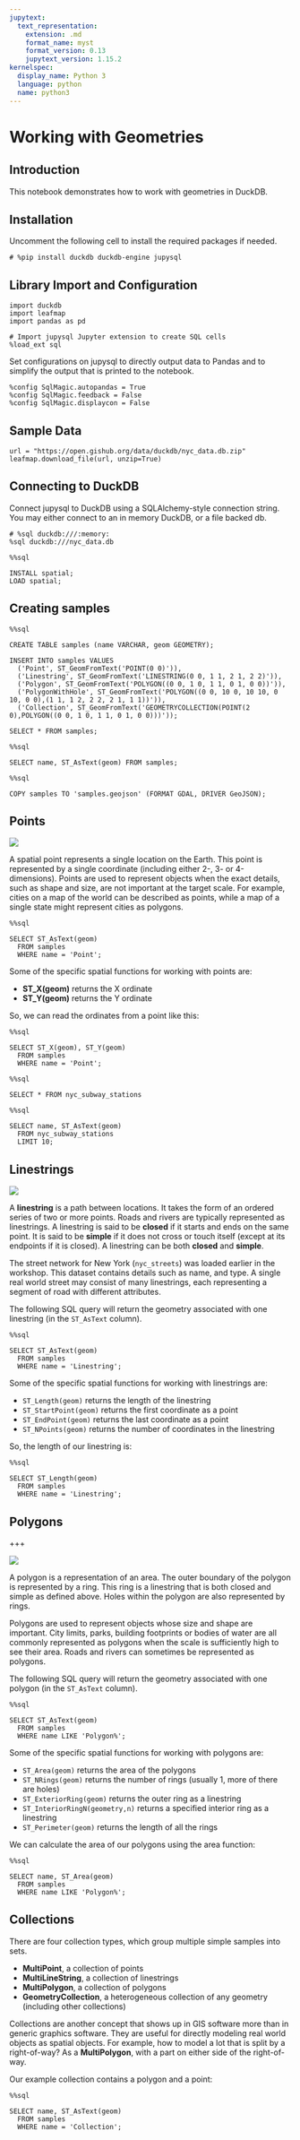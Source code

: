 ```yaml
---
jupytext:
  text_representation:
    extension: .md
    format_name: myst
    format_version: 0.13
    jupytext_version: 1.15.2
kernelspec:
  display_name: Python 3
  language: python
  name: python3
---
```


# Working with Geometries

## Introduction

This notebook demonstrates how to work with geometries in DuckDB.

## Installation

Uncomment the following cell to install the required packages if needed.

```{code-cell} ipython3
# %pip install duckdb duckdb-engine jupysql
```

## Library Import and Configuration

```{code-cell} ipython3
import duckdb
import leafmap
import pandas as pd

# Import jupysql Jupyter extension to create SQL cells
%load_ext sql
```

Set configurations on jupysql to directly output data to Pandas and to simplify the output that is printed to the notebook.

```{code-cell} ipython3
%config SqlMagic.autopandas = True
%config SqlMagic.feedback = False
%config SqlMagic.displaycon = False
```

## Sample Data

```{code-cell} ipython3
url = "https://open.gishub.org/data/duckdb/nyc_data.db.zip"
leafmap.download_file(url, unzip=True)
```

## Connecting to DuckDB

Connect jupysql to DuckDB using a SQLAlchemy-style connection string. You may either connect to an in memory DuckDB, or a file backed db.

```{code-cell} ipython3
# %sql duckdb:///:memory:
%sql duckdb:///nyc_data.db
```

```{code-cell} ipython3
%%sql

INSTALL spatial;
LOAD spatial;
```

## Creating samples

```{code-cell} ipython3
%%sql

CREATE TABLE samples (name VARCHAR, geom GEOMETRY);

INSERT INTO samples VALUES
  ('Point', ST_GeomFromText('POINT(0 0)')),
  ('Linestring', ST_GeomFromText('LINESTRING(0 0, 1 1, 2 1, 2 2)')),
  ('Polygon', ST_GeomFromText('POLYGON((0 0, 1 0, 1 1, 0 1, 0 0))')),
  ('PolygonWithHole', ST_GeomFromText('POLYGON((0 0, 10 0, 10 10, 0 10, 0 0),(1 1, 1 2, 2 2, 2 1, 1 1))')),
  ('Collection', ST_GeomFromText('GEOMETRYCOLLECTION(POINT(2 0),POLYGON((0 0, 1 0, 1 1, 0 1, 0 0)))'));

SELECT * FROM samples;
```

```{code-cell} ipython3
%%sql

SELECT name, ST_AsText(geom) FROM samples;
```

```{code-cell} ipython3
%%sql 

COPY samples TO 'samples.geojson' (FORMAT GDAL, DRIVER GeoJSON);
```

## Points

![](https://postgis.net/workshops/postgis-intro/_images/points.png)

A spatial point represents a single location on the Earth. This point is represented by a single coordinate (including either 2-, 3- or 4-dimensions). Points are used to represent objects when the exact details, such as shape and size, are not important at the target scale. For example, cities on a map of the world can be described as points, while a map of a single state might represent cities as polygons.

```{code-cell} ipython3
%%sql

SELECT ST_AsText(geom)
  FROM samples
  WHERE name = 'Point';
```

Some of the specific spatial functions for working with points are:

- **ST_X(geom)** returns the X ordinate
- **ST_Y(geom)** returns the Y ordinate

So, we can read the ordinates from a point like this:

```{code-cell} ipython3
%%sql

SELECT ST_X(geom), ST_Y(geom)
  FROM samples
  WHERE name = 'Point';
```

```{code-cell} ipython3
%%sql 

SELECT * FROM nyc_subway_stations
```

```{code-cell} ipython3
%%sql

SELECT name, ST_AsText(geom)
  FROM nyc_subway_stations
  LIMIT 10;
```

## Linestrings

![](https://postgis.net/workshops/postgis-intro/_images/lines.png)


A **linestring** is a path between locations. It takes the form of an
ordered series of two or more points. Roads and rivers are typically
represented as linestrings. A linestring is said to be **closed** if it
starts and ends on the same point. It is said to be **simple** if it
does not cross or touch itself (except at its endpoints if it is
closed). A linestring can be both **closed** and **simple**.

The street network for New York (`nyc_streets`) was loaded earlier in
the workshop. This dataset contains details such as name, and type. A
single real world street may consist of many linestrings, each
representing a segment of road with different attributes.

The following SQL query will return the geometry associated with one
linestring (in the `ST_AsText` column).

```{code-cell} ipython3
%%sql

SELECT ST_AsText(geom)
  FROM samples
  WHERE name = 'Linestring';
```

Some of the specific spatial functions for working with linestrings are:

-   `ST_Length(geom)` returns the length of the linestring
-   `ST_StartPoint(geom)` returns the first coordinate as a point
-   `ST_EndPoint(geom)` returns the last coordinate as a point
-   `ST_NPoints(geom)` returns the number of coordinates in the
    linestring

So, the length of our linestring is:

```{code-cell} ipython3
%%sql 

SELECT ST_Length(geom)
  FROM samples
  WHERE name = 'Linestring';
```

## Polygons

+++

![](https://postgis.net/workshops/postgis-intro/_images/polygons.png)

A polygon is a representation of an area. The outer boundary of the
polygon is represented by a ring. This ring is a linestring that is both
closed and simple as defined above. Holes within the polygon are also
represented by rings.

Polygons are used to represent objects whose size and shape are
important. City limits, parks, building footprints or bodies of water
are all commonly represented as polygons when the scale is sufficiently
high to see their area. Roads and rivers can sometimes be represented as
polygons.

The following SQL query will return the geometry associated with one
polygon (in the `ST_AsText` column).

```{code-cell} ipython3
%%sql

SELECT ST_AsText(geom)
  FROM samples
  WHERE name LIKE 'Polygon%';
```

Some of the specific spatial functions for working with polygons are:

-   `ST_Area(geom)` returns the area of the polygons
-   `ST_NRings(geom)` returns the number of rings (usually 1, more
    of there are holes)
-   `ST_ExteriorRing(geom)` returns the outer ring as a linestring
-   `ST_InteriorRingN(geometry,n)` returns a specified interior ring as
    a linestring
-   `ST_Perimeter(geom)` returns the length of all the rings

We can calculate the area of our polygons using the area function:

```{code-cell} ipython3
%%sql

SELECT name, ST_Area(geom)
  FROM samples
  WHERE name LIKE 'Polygon%';
```

## Collections

There are four collection types, which group multiple simple samples
into sets.

-   **MultiPoint**, a collection of points
-   **MultiLineString**, a collection of linestrings
-   **MultiPolygon**, a collection of polygons
-   **GeometryCollection**, a heterogeneous collection of any geometry
    (including other collections)

Collections are another concept that shows up in GIS software more than
in generic graphics software. They are useful for directly modeling real
world objects as spatial objects. For example, how to model a lot that
is split by a right-of-way? As a **MultiPolygon**, with a part on either
side of the right-of-way.

Our example collection contains a polygon and a point:

```{code-cell} ipython3
%%sql

SELECT name, ST_AsText(geom)
  FROM samples
  WHERE name = 'Collection';
```
